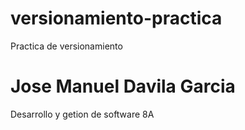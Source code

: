 # versionamiento-practica
Practica de versionamiento 
# Jose Manuel Davila Garcia
Desarrollo y getion de software 8A

